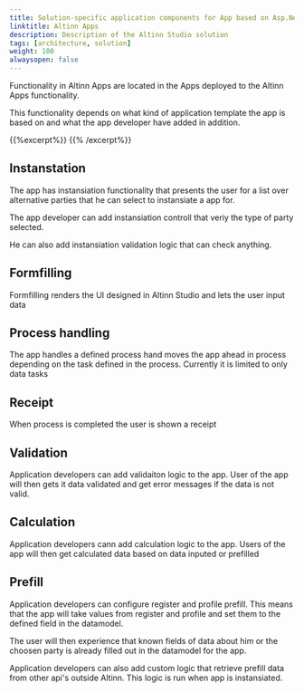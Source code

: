 ```yaml
---
title: Solution-specific application components for App based on Asp.Net template
linktitle: Altinn Apps
description: Description of the Altinn Studio solution
tags: [architecture, solution]
weight: 100
alwaysopen: false
---
```


Functionality in Altinn Apps are located in the Apps deployed to the Altinn Apps functionality.

This functionality depends on what kind of application template the app is based on and what the app developer have added in addition. 


{{%excerpt%}}
<object data="/teknologi/altinnstudio/architecture/components/application/solution/altinn-apps/altinnapps__solutionarchitecture.svg" type="image/svg+xml" style="width: 100%;"></object>
{{% /excerpt%}}

## Instanstation

The app has instansiation functionality that presents the user for a list over alternative parties that he can select to instansiate a app for.

The app developer can add instansiation controll that veriy the type of party selected.

He can also add instansiation validation logic that can check anything.

## Formfilling

Formfilling renders the UI designed in Altinn Studio and lets the user input data

## Process handling

The app handles a defined process hand moves the app ahead in process depending on the task defined in the process. Currently it is limited to only data tasks

## Receipt

When process is completed the user is shown a receipt

## Validation

Application developers can add validaiton logic to the app. User of the app will then gets it data validated and get error messages if the data is not valid.

## Calculation
Application developers cann add calculation logic to the app. Users of the app will then get calculated data based on data inputed or prefilled

## Prefill
Application developers can configure register and profile prefill. This means that the app will take values from register and profile and set them to the defined field in the datamodel.

The user will then experience that known fields of data about him or the choosen party is already filled out in the datamodel for the app.

Application developers can also add custom logic that retrieve prefill data from other api's outside Altinn. 
This logic is run when app is instansiated.
